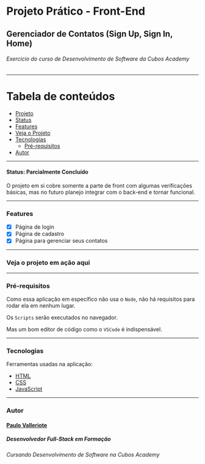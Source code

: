 # Projeto Prático - Front-End
## Gerenciador de Contatos (Sign Up, Sign In, Home)
###### Exercicio do curso de Desenvolvimento de Software da Cubos Academy

 ---
 Tabela de conteúdos
 ===
- [Projeto](#projeto-prático---front-end)
- [Status](#status-parcialmente-concluído)
- [Features](#features)
- [Veja o Projeto](#-veja-o-projeto-em-ação-aqui)
- [Tecnologias](#tecnologias)
  - [Pré-requisitos](#pré-requisitos)
- [Autor](#--autor)

---
#### Status: Parcialmente Concluído
O projeto em si cobre somente a parte de front com algumas verificações básicas, mas no futuro planejo integrar com o back-end e tornar funcional.

---
### Features
- [x] Página de login
- [x] Página de cadastro
- [x] Página para gerenciar seus contatos 
---
### Veja o projeto em ação aqui
---
### Pré-requisitos

Como essa aplicação em específico não usa o `Node`, não há requisitos para rodar ela em nenhum lugar.

Os `Scripts` serão executados no navegador.

Mas um bom editor de código como o `VSCode` é indispensável.

---
### Tecnologias

Ferramentas usadas na aplicação:
- [HTML](https://developer.mozilla.org/pt-BR/docs/Web/HTML)
- [CSS](https://developer.mozilla.org/pt-BR/docs/Web/CSS)
- [JavaScript](https://developer.mozilla.org/pt-BR/docs/Web/JavaScript)
---
### Autor 

#### [Paulo Valleriote](https://www.linkedin.com/in/paulovalleriote/)
##### Desenvolvedor Full-Stack em Formação
###### Cursando Desenvolvimento de Software na Cubos Academy